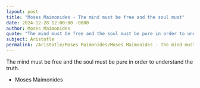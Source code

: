 ```yaml
---
layout: post
title: "Moses Maimonides - The mind must be free and the soul must"
date: 2024-12-28 12:00:00 -0000
author: Moses Maimonides
quote: "The mind must be free and the soul must be pure in order to understand the truth."
subject: Aristotle
permalink: /Aristotle/Moses Maimonides/Moses Maimonides - The mind must be free and the soul must
---
```


The mind must be free and the soul must be pure in order to understand the truth.

- Moses Maimonides
